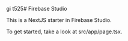 gi
t525# Firebase Studio

This is a NextJS starter in Firebase Studio.

To get started, take a look at src/app/page.tsx.
